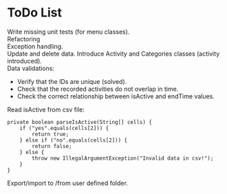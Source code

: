 # ToDo List

Write missing unit tests (for menu classes).  
Refactoring  
Exception handling.  
Update and delete data.
Introduce Activity and Categories classes (activity introduced).  
Data validations:
 - Verify that the IDs are unique (solved).
 - Check that the recorded activities do not overlap in time.
 - Check the correct relationship between isActive and endTime values.

Read isActive from csv file:

    private boolean parseIsActive(String[] cells) {
        if ("yes".equals(cells[2])) {
            return true;
        } else if ("no".equals(cells[2])) {
            return false;
        } else {
            throw new IllegalArgumentException("Invalid data in csv!");
        }
    }

Export/import to /from user defined folder.